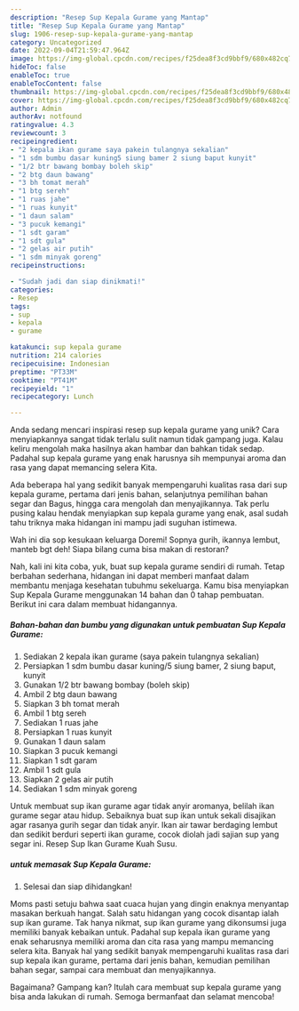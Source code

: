 ```yaml
---
description: "Resep Sup Kepala Gurame yang Mantap"
title: "Resep Sup Kepala Gurame yang Mantap"
slug: 1906-resep-sup-kepala-gurame-yang-mantap
category: Uncategorized
date: 2022-09-04T21:59:47.964Z
image: https://img-global.cpcdn.com/recipes/f25dea8f3cd9bbf9/680x482cq70/sup-kepala-gurame-foto-resep-utama.jpg
hideToc: false
enableToc: true
enableTocContent: false
thumbnail: https://img-global.cpcdn.com/recipes/f25dea8f3cd9bbf9/680x482cq70/sup-kepala-gurame-foto-resep-utama.jpg
cover: https://img-global.cpcdn.com/recipes/f25dea8f3cd9bbf9/680x482cq70/sup-kepala-gurame-foto-resep-utama.jpg
author: Admin
authorAv: notfound
ratingvalue: 4.3
reviewcount: 3
recipeingredient:
- "2 kepala ikan gurame saya pakein tulangnya sekalian"
- "1 sdm bumbu dasar kuning5 siung bamer 2 siung baput kunyit"
- "1/2 btr bawang bombay boleh skip"
- "2 btg daun bawang"
- "3 bh tomat merah"
- "1 btg sereh"
- "1 ruas jahe"
- "1 ruas kunyit"
- "1 daun salam"
- "3 pucuk kemangi"
- "1 sdt garam"
- "1 sdt gula"
- "2 gelas air putih"
- "1 sdm minyak goreng"
recipeinstructions:

- "Sudah jadi dan siap dinikmati!"
categories:
- Resep
tags:
- sup
- kepala
- gurame

katakunci: sup kepala gurame 
nutrition: 214 calories
recipecuisine: Indonesian
preptime: "PT33M"
cooktime: "PT41M"
recipeyield: "1"
recipecategory: Lunch

---
```





Anda sedang mencari inspirasi resep sup kepala gurame yang unik? Cara menyiapkannya sangat tidak terlalu sulit namun tidak gampang juga. Kalau keliru mengolah maka hasilnya akan hambar dan bahkan tidak sedap. Padahal sup kepala gurame yang enak harusnya sih mempunyai aroma dan rasa yang dapat memancing selera Kita.





Ada beberapa hal yang sedikit banyak mempengaruhi kualitas rasa dari sup kepala gurame, pertama dari jenis bahan, selanjutnya pemilihan bahan segar dan Bagus, hingga cara mengolah dan menyajikannya. Tak perlu pusing kalau hendak menyiapkan sup kepala gurame yang enak,      asal sudah tahu triknya maka hidangan ini mampu jadi suguhan istimewa.














Wah ini dia sop kesukaan keluarga Doremi! Sopnya gurih, ikannya lembut, manteb bgt deh! Siapa bilang cuma bisa makan di restoran?






Nah, kali ini kita coba, yuk, buat sup kepala gurame sendiri di rumah. Tetap berbahan sederhana, hidangan ini dapat memberi manfaat dalam membantu menjaga kesehatan tubuhmu sekeluarga. Kamu bisa menyiapkan Sup Kepala Gurame menggunakan 14 bahan dan 0 tahap pembuatan. Berikut ini cara dalam membuat hidangannya.

<!--inarticleads1-->

##### Bahan-bahan dan bumbu yang digunakan untuk pembuatan Sup Kepala Gurame:

1. Sediakan 2 kepala ikan gurame (saya pakein tulangnya sekalian)
1. Persiapkan 1 sdm bumbu dasar kuning/5 siung bamer, 2 siung baput, kunyit
1. Gunakan 1/2 btr bawang bombay (boleh skip)
1. Ambil 2 btg daun bawang
1. Siapkan 3 bh tomat merah
1. Ambil 1 btg sereh
1. Sediakan 1 ruas jahe
1. Persiapkan 1 ruas kunyit
1. Gunakan 1 daun salam
1. Siapkan 3 pucuk kemangi
1. Siapkan 1 sdt garam
1. Ambil 1 sdt gula
1. Siapkan 2 gelas air putih
1. Sediakan 1 sdm minyak goreng


Untuk membuat sup ikan gurame agar tidak anyir aromanya, belilah ikan gurame segar atau hidup. Sebaiknya buat sup ikan untuk sekali disajikan agar rasanya gurih segar dan tidak anyir. Ikan air tawar berdaging lembut dan sedikit berduri seperti ikan gurame, cocok diolah jadi sajian sup yang segar ini. Resep Sup Ikan Gurame Kuah Susu. 

<!--inarticleads2-->

#####  untuk memasak Sup Kepala Gurame:


1. Selesai dan siap dihidangkan!

Moms pasti setuju bahwa saat cuaca hujan yang dingin enaknya menyantap masakan berkuah hangat. Salah satu hidangan yang cocok disantap ialah sup ikan gurame. Tak hanya nikmat, sup ikan gurame yang dikonsumsi juga memiliki banyak kebaikan untuk. Padahal sup kepala ikan gurame yang enak seharusnya memiliki aroma dan cita rasa yang mampu memancing selera kita. Banyak hal yang sedikit banyak mempengaruhi kualitas rasa dari sup kepala ikan gurame, pertama dari jenis bahan, kemudian pemilihan bahan segar, sampai cara membuat dan menyajikannya. 

Bagaimana? Gampang kan? Itulah cara membuat sup kepala gurame yang bisa anda lakukan di rumah. Semoga bermanfaat dan selamat mencoba!

